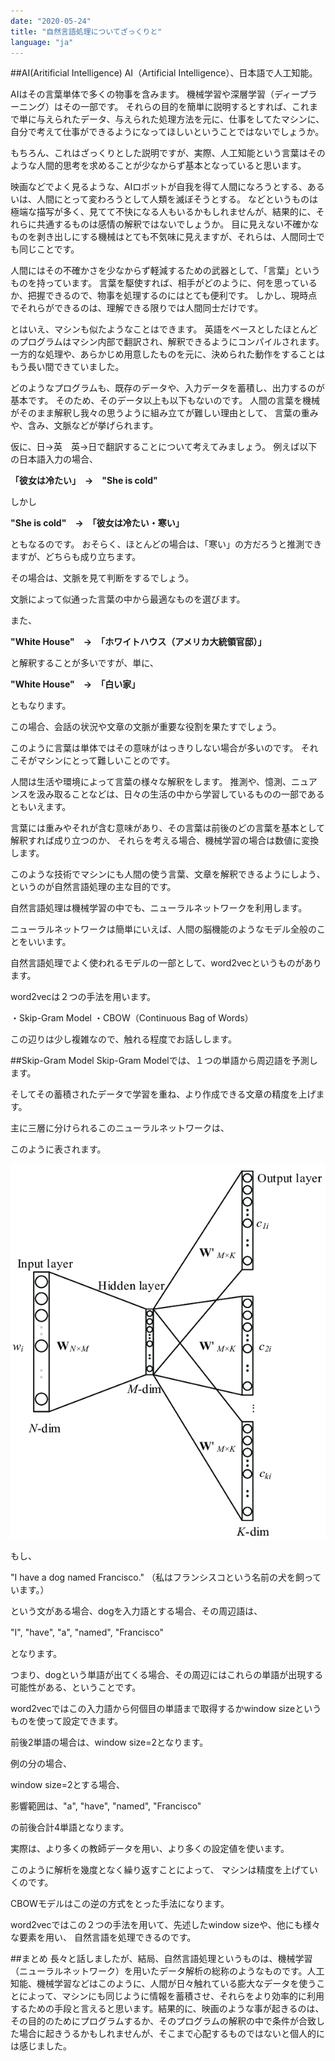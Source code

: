 ```yaml
---
date: "2020-05-24"
title: "自然言語処理についてざっくりと"
language: "ja"
---
```


##AI(Aritificial Intelligence)
AI（Artificial Intelligence）、日本語で人工知能。

AIはその言葉単体で多くの物事を含みます。
機械学習や深層学習（ディープラーニング）はその一部です。
それらの目的を簡単に説明するとすれば、これまで単に与えられたデータ、与えられた処理方法を元に、仕事をしてたマシンに、自分で考えて仕事ができるようになってほしいということではないでしょうか。

もちろん、これはざっくりとした説明ですが、実際、人工知能という言葉はそのような人間的思考を求めることが少なからず基本となっていると思います。

映画などでよく見るような、AIロボットが自我を得て人間になろうとする、あるいは、人間にとって変わろうとして人類を滅ぼそうとする。
などというものは極端な描写が多く、見てて不快になる人もいるかもしれませんが、結果的に、それらに共通するものは感情の解釈ではないでしょうか。
目に見えない不確かなものを剥き出しにする機械はとても不気味に見えますが、それらは、人間同士でも同じことです。

人間にはその不確かさを少なからず軽減するための武器として、「言葉」というものを持っています。
言葉を駆使すれば、相手がどのように、何を思っているか、把握できるので、物事を処理するのにはとても便利です。
しかし、現時点でそれらができるのは、理解できる限りでは人間同士だけです。

とはいえ、マシンも似たようなことはできます。
英語をベースとしたほとんどのプログラムはマシン内部で翻訳され、解釈できるようにコンパイルされます。
一方的な処理や、あらかじめ用意したものを元に、決められた動作をすることはもう長い間できていました。

どのようなプログラムも、既存のデータや、入力データを蓄積し、出力するのが基本です。
そのため、そのデータ以上も以下もないのです。
人間の言葉を機械がそのまま解釈し我々の思うように組み立てが難しい理由として、
言葉の重みや、含み、文脈などが挙げられます。

仮に、日→英　英→日で翻訳することについて考えてみましょう。
例えば以下の日本語入力の場合、<br>

<strong>「彼女は冷たい」　→　"She is cold"</strong>

しかし<br>

<strong>"She is cold"　→　「彼女は冷たい・寒い」<br></strong>

ともなるのです。
おそらく、ほとんどの場合は、「寒い」の方だろうと推測できますが、どちらも成り立ちます。

その場合は、文脈を見て判断をするでしょう。

文脈によって似通った言葉の中から最適なものを選びます。

また、

<strong>"White House"　→　「ホワイトハウス（アメリカ大統領官邸）」</strong>

と解釈することが多いですが、単に、

<strong>"White House"　→　「白い家」</strong>

ともなります。

この場合、会話の状況や文章の文脈が重要な役割を果たすでしょう。

このように言葉は単体ではその意味がはっきりしない場合が多いのです。
それこそがマシンにとって難しいことのです。

人間は生活や環境によって言葉の様々な解釈をします。
推測や、憶測、ニュアンスを汲み取ることなどは、日々の生活の中から学習しているものの一部であるともいえます。

言葉には重みやそれが含む意味があり、その言葉は前後のどの言葉を基本として解釈すれば成り立つのか、
それらを考える場合、機械学習の場合は数値に変換します。

このような技術でマシンにも人間の使う言葉、文章を解釈できるようにしよう、というのが自然言語処理の主な目的です。

自然言語処理は機械学習の中でも、ニューラルネットワークを利用します。

ニューラルネットワークは簡単にいえば、人間の脳機能のようなモデル全般のことをいいます。

自然言語処理でよく使われるモデルの一部として、word2vecというものがあります。

word2vecは２つの手法を用います。

・Skip-Gram Model
・CBOW（Continuous Bag of Words）

この辺りは少し複雑なので、触れる程度でお話しします。

##Skip-Gram Model
Skip-Gram Modelでは、１つの単語から周辺語を予測します。

そしてその蓄積されたデータで学習を重ね、より作成できる文章の精度を上げます。

主に三層に分けられるこのニューラルネットワークは、

このように表されます。

![](./blog-images/skip-gram-model.png)

もし、

"I have a dog named Francisco."
（私はフランシスコという名前の犬を飼っています。）

という文がある場合、dogを入力語とする場合、その周辺語は、

"I", "have", "a", "named", "Francisco"　

となります。

つまり、dogという単語が出てくる場合、その周辺にはこれらの単語が出現する可能性がある、ということです。

word2vecではこの入力語から何個目の単語まで取得するかwindow sizeというものを使って設定できます。

前後2単語の場合は、window size=2となります。

例の分の場合、

window size=2とする場合、

影響範囲は、"a", "have", "named", "Francisco"

の前後合計4単語となります。

実際は、より多くの教師データを用い、より多くの設定値を使います。

このように解析を幾度となく繰り返すことによって、
マシンは精度を上げていくのです。

CBOWモデルはこの逆の方式をとった手法になります。

word2vecではこの２つの手法を用いて、先述したwindow sizeや、他にも様々な要素を用い、
自然言語を処理できるのです。

##まとめ
長々と話しましたが、結局、自然言語処理というものは、機械学習（ニューラルネットワーク）を用いたデータ解析の総称のようなものです。人工知能、機械学習などはこのように、人間が日々触れている膨大なデータを使うことによって、マシンにも同じように情報を蓄積させ、それらをより効率的に利用するための手段と言えると思います。結果的に、映画のような事が起きるのは、その目的のためにプログラムするか、そのプログラムの解釈の中で条件が合致した場合に起きうるかもしれませんが、そこまで心配するものではないと個人的には感じました。
